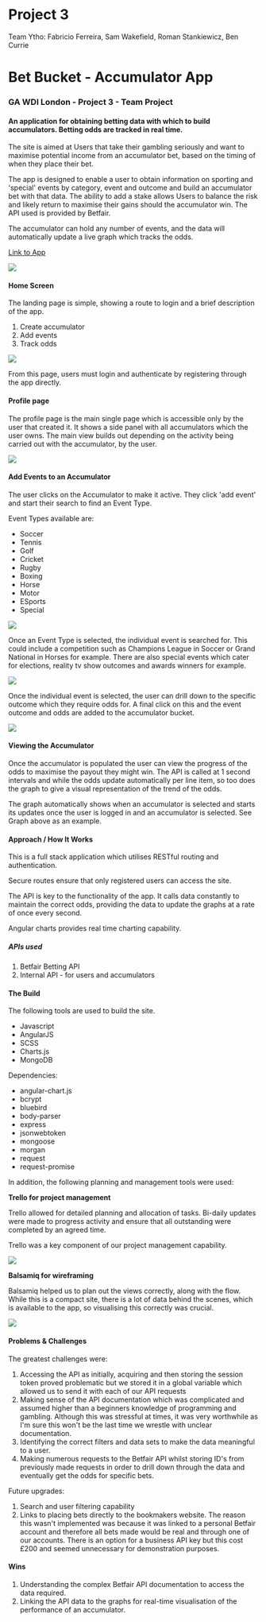 # Project 3
Team Ytho: Fabricio Ferreira, Sam Wakefield, Roman Stankiewicz, Ben Currie

# Bet Bucket - Accumulator App

### GA WDI London - Project 3 - Team Project

#### An application for obtaining betting data with which to build accumulators.  Betting odds are tracked in real time.  

The site is aimed at Users that take their gambling seriously and want to maximise potential income from an accumulator bet, based on the timing of when they place their bet.

The app is designed to enable a user to obtain information on sporting and 'special' events by category, event and outcome and build an accumulator bet with that data.  The ability to add a stake allows Users to balance the risk and likely return to maximise their gains should the accumulator win.  The API used is provided by Betfair.

The accumulator can hold any number of events, and the data will automatically update a live graph which tracks the odds.

  [Link to App](https://bet-bucket.herokuapp.com/)

![](./src/images/BetBucketHome.png)


#### Home Screen

The landing page is simple, showing a route to login and a brief description of the app.

1. Create accumulator
2. Add events
3. Track odds

![](./src/images/LoginPage2.png)

From this page, users must login and authenticate by registering through the app directly.

#### Profile page

The profile page is the main single page which is accessible only by the user that created it.  It shows a side panel with all accumulators which the user owns. The main view builds out depending on the activity being carried out with the accumulator, by the user.

![](./src/images/accumulatorPage.png)

#### Add Events to an Accumulator

The user clicks on the Accumulator to make it active. They  click 'add event' and start their search to find an Event Type.

Event Types available are:

* Soccer
* Tennis
* Golf
* Cricket
* Rugby
* Boxing
* Horse
* Motor
* ESports
* Special

![](./src/images/Acc_searchFunction.png)


Once an Event Type is selected, the individual event is searched for.  This could include a competition such as Champions League in Soccer or Grand National in Horses for example.  There are also special events which cater for elections, reality tv show outcomes and awards winners for example.

![](./src/images/Acc_odds_add.png)

Once the individual event is selected, the user can drill down to the specific outcome which they require odds for.  A final click on this and the event outcome and odds are added to the accumulator bucket.

![](./src/images/accumulatorList.png)



#### Viewing the Accumulator

Once the accumulator is populated the user can view the progress of the odds to maximise the payout they might win.  The API is called at 1 second intervals and while the odds update automatically per line item, so too does the graph to give a visual representation of the trend of the odds.

The graph automatically shows when an accumulator is selected and starts its updates once the user is logged in and an accumulator is selected. See Graph above as an example.


#### Approach / How It Works

This is a full stack application which utilises RESTful routing and authentication.

Secure routes ensure that only registered users can access the site.

The API is key to the functionality of the app.  It calls data constantly to maintain the correct odds, providing the data to update the graphs at a rate of once every second.

Angular charts provides real time charting capability.

##### APIs used

1. Betfair Betting API
2. Internal API - for users and accumulators

#### The Build

The following tools are used to build the site.

* Javascript
* AngularJS
* SCSS
* Charts.js
* MongoDB

Dependencies:

* angular-chart.js
* bcrypt
* bluebird
* body-parser
* express
* jsonwebtoken
* mongoose
* morgan
* request
* request-promise


In addition, the following planning and management tools were used:

**Trello for project management**

Trello allowed for detailed planning and allocation of tasks.  Bi-daily updates were made to progress activity and ensure that all outstanding were completed by an agreed time.

Trello was a key component of our project management capability.

![](./src/images/Trello_Day-2.png)

**Balsamiq for wireframing**

Balsamiq helped us to plan out the views correctly, along with the flow.  While this is a compact site, there is a lot of data behind the scenes, which is available to the app, so visualising this correctly was crucial.

![](./src/images/P3_BalsamiqAll.png)

#### Problems & Challenges

The greatest challenges were:

1. Accessing the API as initially, acquiring and then storing the session token proved problematic but we stored it in a global variable which allowed us to send it with each of our API requests
2. Making sense of the API documentation which was complicated and assumed higher than a beginners knowledge of programming and gambling. Although this was stressful at times, it was very worthwhile as I'm sure this won't be the last time we wrestle with unclear documentation.
3. Identifying the correct filters and data sets to make the data meaningful to a user.
4. Making numerous requests to the Betfair API whilst storing ID's from previously made requests in order to drill down through the data and eventually get the odds for specific bets.

Future upgrades:

1. Search and user filtering capability
2. Links to placing bets directly to the bookmakers website. The reason this wasn't implemented was because it was linked to a personal Betfair account and therefore all bets made would be real and through one of our accounts. There is an option for a business API key but this cost £200 and seemed unnecessary for demonstration purposes.


#### Wins

1. Understanding the complex Betfair API documentation to access the data required.
2. Linking the API data to the graphs for real-time visualisation of the performance of an accumulator.
